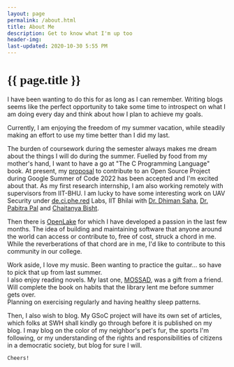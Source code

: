 ```yaml
---
layout: page
permalink: /about.html
title: About Me
description: Get to know what I'm up too
header-img: 
last-updated: 2020-10-30 5:55 PM
---
```


<h1 class="mx-auto" style="font-family:Courgette;">{{ page.title }}</h1>

I have been wanting to do this for as long as I can remember. Writing blogs seems like the perfect opportunity to take some time to introspect on what I am doing every day and think about how I plan to achieve my goals. <br>

Currently, I am enjoying the freedom of my summer vacation, while steadily making an effort to use my time better than I did my last.<br>

The burden of coursework during the semester always makes me dream about the things I will do during the summer. Fuelled by food from my mother's hand, I want to have a go at "The C Programming Language" book. At present, my [proposal](/assets/pdf/GSoC'22-SWH-SatvikVemuganti-Mine%20Information%20from%20Archived%20Content-SUBMIT.pdf) to contribute to an Open Source Project during Google Summer of Code 2022 has been accepted and I'm excited about that. As my first research internship, I am also working remotely with supervisors from IIT-BHU. I am lucky to have some interesting work on UAV Security under [de.ci.phe.red](http://de.ci.phe.red) Labs, IIT Bhilai with [Dr. Dhiman Saha](http://www.dhimans.in), [Dr. Pabitra Pal](https://www.linkedin.com/in/dr-pabitra-pal-03412888/?originalSubdomain=in) and [Chaitanya Bisht](https://cbisht.in). <br>

Then there is [OpenLake](https://openlake.vercel.app) for which I have developed a passion in the last few months. The idea of building and maintaining software that anyone around the world can access or contribute to, free of cost, struck a chord in me. While the reverberations of that chord are in me, I'd like to contribute to this community in our college. <br>

Work aside, I love my music. Been wanting to practice the guitar... so have to pick that up from last summer. <br>
I also enjoy reading novels. My last one, [MOSSAD](https://www.amazon.in/gp/slredirect/picassoRedirect.html/ref=pa_sp_atf_aps_sr_pg1_1?ie=UTF8&adId=A06123541GZ13BXDK7SX4&url=%2FMossad-Michael-Bar-Zohar%2Fdp%2F8184958455%2Fref%3Dsr_1_1_sspa%3Fcrid%3D1D6ZXNERV1DKL%26keywords%3Dmossad%26qid%3D1653433791%26sprefix%3Dmossad%252Caps%252C179%26sr%3D8-1-spons%26psc%3D1&qualifier=1653433791&id=5046568359961699&widgetName=sp_atf), was a gift from a friend. Will complete the book on habits that the library lent me before summer gets over. <br>
Planning on exercising regularly and having healthy sleep patterns. <br>

Then, I also wish to blog. My GSoC project will have its own set of articles, which folks at SWH shall kindly go through before it is published on my blog. I may blog on the color of my neighbor's pet's fur, the sports I'm following, or my understanding of the rights and responsibilities of citizens in a democratic society, but blog for sure I will.

```Cheers!```
